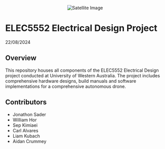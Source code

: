 <p align="center">
  <img src="https://images.vexels.com/media/users/3/211832/isolated/preview/6cf8973206c1bb2b7bdae961387c2e6f-drone-quad-front.png" alt="Satellite Image">
  <h1>ELEC5552 Electrical Design Project</h1>
  <p1>22/08/2024</p1>
</p>

## Overview
This repository houses all components of the ELEC5552 Electrical Design project conducted at University of Western Australia. The project includes comprehensive hardware designs, build manuals and software implementations for a comprehensive autonomous drone.

## Contributors
- Jonathon Sader
- William Hor
- Sep Kimiaei
- Carl Alvares
- Liam Kubach
- Aidan Crummey



